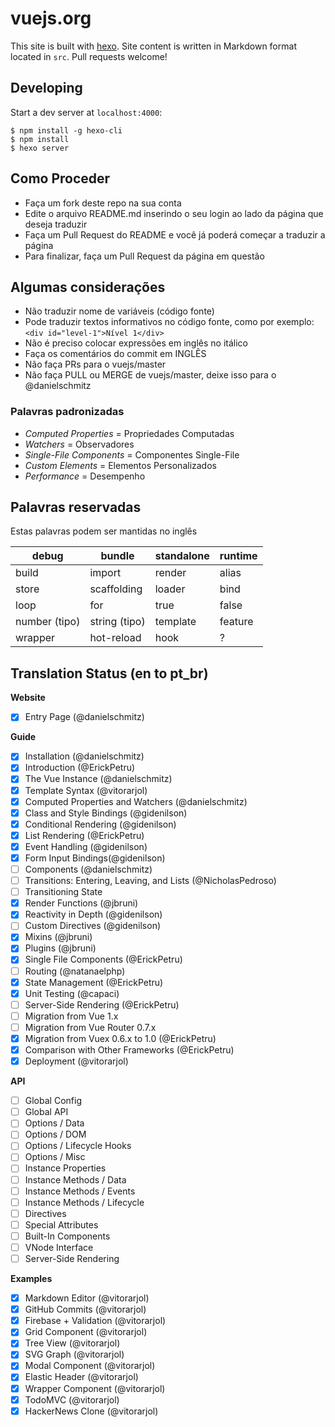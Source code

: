 # vuejs.org

This site is built with [hexo](http://hexo.io/). Site content is written in Markdown format located in `src`. Pull requests welcome!

## Developing

Start a dev server at `localhost:4000`:

```
$ npm install -g hexo-cli
$ npm install
$ hexo server
```

## Como Proceder

- Faça um fork deste repo na sua conta
- Edite o arquivo README.md inserindo o seu login ao lado da página que deseja traduzir
- Faça um Pull Request do README e você já poderá começar a traduzir a página
- Para finalizar, faça um Pull Request da página em questão

## Algumas considerações

- Não traduzir nome de variáveis (código fonte)
- Pode traduzir textos informativos no código fonte, como por exemplo: `<div id="level-1">Nível 1</div>`
- Não é preciso colocar expressões em inglês no itálico
- Faça os comentários do commit em INGLÊS
- Não faça PRs para o vuejs/master
- Não faça PULL ou MERGE de vuejs/master, deixe isso para o @danielschmitz

### Palavras padronizadas

- *Computed Properties* = Propriedades Computadas
- *Watchers* = Observadores
- *Single-File Components* = Componentes Single-File
- *Custom Elements* = Elementos Personalizados
- *Performance* = Desempenho

## Palavras reservadas

Estas palavras podem ser mantidas no inglês

| debug        | bundle           | standalone  | runtime |
| ------------- |-------------| -----| --------|
| build      | import | render | alias | router
| store      | scaffolding  |   loader | bind |
| loop | for | true | false |
| number (tipo) | string (tipo) | template | feature |
| wrapper | hot-reload | hook | ? |


## Translation Status (en to pt_br)

**Website**
- [x] Entry Page (@danielschmitz)

**Guide**
- [x] Installation (@danielschmitz)
- [x] Introduction (@ErickPetru)
- [x] The Vue Instance (@danielschmitz)
- [x] Template Syntax (@vitorarjol)
- [x] Computed Properties and Watchers (@danielschmitz)
- [x] Class and Style Bindings (@gidenilson)
- [x] Conditional Rendering (@gidenilson)
- [x] List Rendering (@ErickPetru)
- [x] Event Handling (@gidenilson)
- [x] Form Input Bindings(@gidenilson)
- [ ] Components (@danielschmitz)
- [ ] Transitions: Entering, Leaving, and Lists (@NicholasPedroso)
- [ ] Transitioning State
- [x] Render Functions (@jbruni)
- [x] Reactivity in Depth (@gidenilson)
- [ ] Custom Directives (@gidenilson)
- [x] Mixins (@jbruni)
- [x] Plugins (@jbruni)
- [x] Single File Components (@ErickPetru)
- [ ] Routing (@natanaelphp)
- [x] State Management (@ErickPetru)
- [x] Unit Testing (@capaci)
- [ ] Server-Side Rendering (@ErickPetru)
- [ ] Migration from Vue 1.x
- [ ] Migration from Vue Router 0.7.x
- [x] Migration from Vuex 0.6.x to 1.0 (@ErickPetru)
- [x] Comparison with Other Frameworks (@ErickPetru)
- [x] Deployment (@vitorarjol)

**API**
- [ ] Global Config
- [ ] Global API
- [ ] Options / Data
- [ ] Options / DOM
- [ ] Options / Lifecycle Hooks
- [ ] Options / Misc
- [ ] Instance Properties
- [ ] Instance Methods / Data
- [ ] Instance Methods / Events
- [ ] Instance Methods / Lifecycle
- [ ] Directives
- [ ] Special Attributes
- [ ] Built-In Components
- [ ] VNode Interface
- [ ] Server-Side Rendering

**Examples**
- [x] Markdown Editor (@vitorarjol)
- [x] GitHub Commits (@vitorarjol)
- [x] Firebase + Validation (@vitorarjol)
- [x] Grid Component (@vitorarjol)
- [x] Tree View (@vitorarjol)
- [x] SVG Graph (@vitorarjol)
- [x] Modal Component (@vitorarjol)
- [x] Elastic Header (@vitorarjol)
- [x] Wrapper Component (@vitorarjol)
- [x] TodoMVC (@vitorarjol)
- [x] HackerNews Clone (@vitorarjol)
